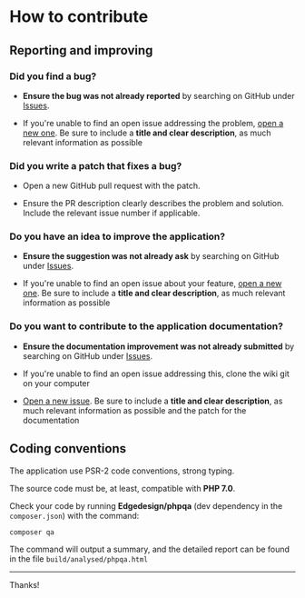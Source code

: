 # How to contribute

## Reporting and improving

### Did you find a bug?

* **Ensure the bug was not already reported** by searching on GitHub under [Issues](https://github.com/MacFJA/livres/issues).

* If you're unable to find an open issue addressing the problem, [open a new one](https://github.com/MacFJA/livres/issues/new). Be sure to include a **title and clear description**, as much relevant information as possible

### Did you write a patch that fixes a bug?

* Open a new GitHub pull request with the patch.

* Ensure the PR description clearly describes the problem and solution. Include the relevant issue number if applicable.

### Do you have an idea to improve the application?

* **Ensure the suggestion was not already ask** by searching on GitHub under [Issues](https://github.com/MacFJA/livres/issues).

* If you're unable to find an open issue about your feature, [open a new one](https://github.com/MacFJA/livres/issues/new). Be sure to include a **title and clear description**, as much relevant information as possible

### Do you want to contribute to the application documentation?

* **Ensure the documentation improvement was not already submitted** by searching on GitHub under [Issues](https://github.com/MacFJA/livres/issues).

* If you're unable to find an open issue addressing this, clone the wiki git on your computer

* [Open a new issue](https://github.com/MacFJA/livres/issues/new). Be sure to include a **title and clear description**, as much relevant information as possible and the patch for the documentation

## Coding conventions

The application use PSR-2 code conventions, strong typing.

The source code must be, at least, compatible with **PHP 7.0**.

Check your code by running **Edgedesign/phpqa** (dev dependency in the `composer.json`) with the command:
```sh
composer qa
```
The command will output a summary, and the detailed report can be found in the file `build/analysed/phpqa.html`

----

Thanks!